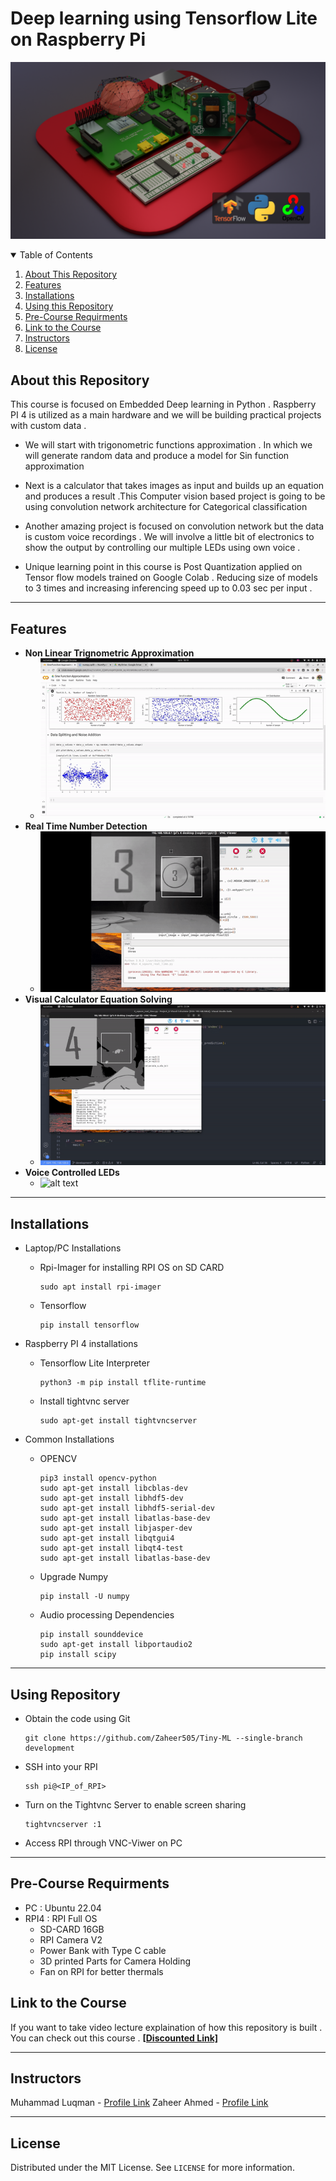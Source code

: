 # Deep learning using Tensorflow Lite on Raspberry Pi

![alt text](https://github.com/Zaheer505/Deep-learning-using-Tensorflow-Lite-on-Raspberry-Pi/blob/main/images/thumbnail.png)

<details open="open">
  <summary>Table of Contents</summary>
  <ol>
    <li><a href="#About-this-Repository">About This Repository</a></li>
    <li><a href="#Features">Features</a></li>
    <li><a href="#Installations">Installations</a></li>
    <li><a href="#Using-this-Repository">Using this Repository</a></li>
    <li><a href="#Pre-Course-Requirments">Pre-Course Requirments</a></li>
    <li><a href="#Link-to-the-Course">Link to the Course</a></li>
    <li><a href="#Instructors">Instructors</a></li>
    <li><a href="#License">License</a></li>
  </ol>
</details>


## About this Repository
This course is focused on Embedded Deep learning in Python . Raspberry PI 4 is utilized as a main hardware and we will be building practical projects with custom data .

- We will start with trigonometric functions approximation . In which we will generate random data and produce a model for Sin function approximation

- Next is a calculator that takes images as input and builds up an equation and produces a result .This Computer vision based project is going to be using convolution network architecture for Categorical classification

- Another amazing project is focused on convolution network but the data is custom voice recordings . We will involve a little bit of electronics to show the output by controlling our multiple LEDs using own voice .

- Unique learning point in this course is Post Quantization applied on Tensor flow models trained on Google Colab . Reducing size of models to 3 times and increasing inferencing speed up to 0.03 sec per input .
---
## Features
- **Non Linear Trignometric Approximation**
    - ![alt text](https://github.com/Zaheer505/Deep-learning-using-Tensorflow-Lite-on-Raspberry-Pi/blob/main/images/sign_function.gif)
- **Real Time Number Detection**
    - ![alt text](https://github.com/Zaheer505/Deep-learning-using-Tensorflow-Lite-on-Raspberry-Pi/blob/main/images/vc_extraction.gif)
- **Visual Calculator Equation Solving**
    - ![alt text](https://github.com/Zaheer505/Deep-learning-using-Tensorflow-Lite-on-Raspberry-Pi/blob/main/images/vc_equation.gif)
- **Voice Controlled LEDs**
    - ![alt text](https://github.com/Zaheer505/Deep-learning-using-Tensorflow-Lite-on-Raspberry-Pi/blob/main/images/voice_control.gif)
---
## Installations
- Laptop/PC Installations
    - Rpi-Imager for installing RPI OS on SD CARD
        ```
        sudo apt install rpi-imager
        ```
    - Tensorflow
        ```
        pip install tensorflow
        ```

- Raspberry PI 4 installations
    - Tensorflow Lite Interpreter
        ```
        python3 -m pip install tflite-runtime
        ```
    - Install tightvnc server
        ```
        sudo apt-get install tightvncserver
        ```
- Common Installations
    - OPENCV
        ```
        pip3 install opencv-python
        sudo apt-get install libcblas-dev
        sudo apt-get install libhdf5-dev
        sudo apt-get install libhdf5-serial-dev
        sudo apt-get install libatlas-base-dev
        sudo apt-get install libjasper-dev
        sudo apt-get install libqtgui4
        sudo apt-get install libqt4-test
        sudo apt-get install libatlas-base-dev
        ```
    - Upgrade Numpy
        ```
        pip install -U numpy
        ```
    - Audio processing Dependencies
        ```
        pip install sounddevice
        sudo apt-get install libportaudio2
        pip install scipy
        ```
----
## Using Repository
- Obtain the code using Git
    ```
    git clone https://github.com/Zaheer505/Tiny-ML --single-branch development
    ```
- SSH into your RPI
    ```
    ssh pi@<IP_of_RPI>
    ```
- Turn on the Tightvnc Server to enable screen sharing
    ```
    tightvncserver :1
    ```
- Access RPI through VNC-Viwer on PC
---
## Pre-Course Requirments
- PC   : Ubuntu 22.04
- RPI4 : RPI Full OS
    - SD-CARD 16GB
    - RPI Camera V2
    - Power Bank with Type C cable
    - 3D printed Parts for Camera Holding
    - Fan on RPI for better thermals

## Link to the Course
If you want to take video lecture explaination of how this repository is built . You can check out this course .
**[[Discounted Link]](https://www.udemy.com/course/deep-learning-using-tensorflow-lite-on-raspberry-pi/?couponCode=LAUNCH)**

----

## Instructors
Muhammad Luqman - [Profile Link](https://www.linkedin.com/in/muhammad-luqman-9b227a11b/)
Zaheer Ahmed - [Profile Link](https://www.linkedin.com/in/zaheer-ahmed505/)

----
## License

Distributed under the MIT License. See `LICENSE` for more information.
